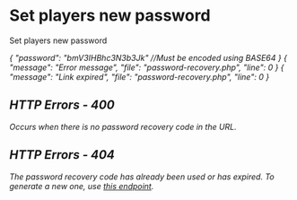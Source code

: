 # Set players new password

<highlight>Set players new password</highlight>

<var name="urlVariableSummary" type="string" value="HTTP 400 - Enter code"/>
<include from="notes.md" element-id="urlVariable"/>

<api-endpoint openapi-path="./../../data.yaml" endpoint="/password-recovery/{$code}" method="PATCH">
	<request>
		<sample lang="JSON">
			{
			  "password": "bmV3IHBhc3N3b3Jk" //Must be encoded using BASE64
			}
		</sample>
	</request>
	<response type="400">
		<sample lang="JSON">
			{
				"message": "Error message",
				"file": "password-recovery.php",
				"line": 0
			}
		</sample>
	</response>
	<response type="404">
		<sample lang="JSON">
			{
				"message": "Link expired",
				"file": "password-recovery.php",
				"line": 0
			}
		</sample>
	</response>
</api-endpoint>

## HTTP Errors - 400
<deflist collapsible="false">
	<def title="Enter code" id="urlVariableLink">
		Occurs when there is no password recovery code in the URL.
	</def>
</deflist>
<include from="error.md" element-id="passwordErrors"/>

## HTTP Errors - 404
<deflist collapsible="false">
	<def title="Link expired">
		The password recovery code has already been used or has expired. To generate a new one, use <a href="send.md">this endpoint</a>.
	</def>
</deflist>